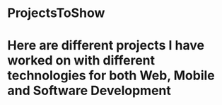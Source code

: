 # ProjectsToShow

# Here are different projects I have worked on with different technologies for both Web, Mobile and Software Development
